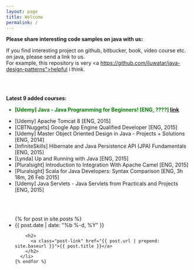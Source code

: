 ```yaml
---
layout: page
title: Welcome
permalink: /
---
```


**Please share interesting code samples on java with us:**

If you find interesting project on github, bitbucker, book, video course etc. on java, please send a link to us.  
For example, this repository is very <a https://github.com/iluwatar/java-design-patterns">helpful</a> i think.

<br/><br/>


**Latest 9 added courses:**

<ul>
<li style="color:green"><strong>[Udemy] Java - Java Programming for Beginners! [ENG, ????] <a href="https://www.udemy.com/java-programming-java-java/">link</a></strong></li>
</ul>

* [Udemy] Apache Tomcat 8 [ENG, 2015]
* [CBTNuggets] Google App Engine Qualified Developer [ENG, 2015]
* [Udemy] Master Object Oriented Design in Java - Projects + Solutions [ENG, 2014]
* [InfiniteSkills] Hibernate and Java Persistence API (JPA) Fundamentals [ENG, 2015]
* [Lynda] Up and Running with Java [ENG, 2015]  
* [Pluralsight] Introduction to Integration With Apache Camel [ENG, 2015]  
* [Pluralsight] Scala for Java Developers: Syntax Comparison [ENG, 3h 18m, 26 Feb 2015]  
* [Udemy] Java Servlets - Java Servlets from Practicals and Projects [ENG, 2015]  



<br/><br/>

<div class="home">

  <ul class="post-list">
    {% for post in site.posts %}
      <li>
        <span class="post-meta">{{ post.date | date: "%b %-d, %Y" }}</span>

        <h2>
          <a class="post-link" href="{{ post.url | prepend: site.baseurl }}">{{ post.title }}</a>
        </h2>
      </li>
    {% endfor %}
  </ul>


</div>
